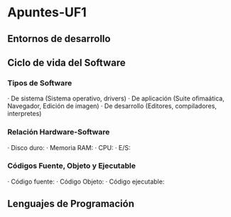 # Apuntes-UF1

## Entornos de desarrollo

## Ciclo de vida del Software
### Tipos de Software 
  · De sistema (Sistema operativo, drivers)
  · De aplicación (Suite ofimaática, Navegador, Edición de imagen)
  · De desarrollo (Editores, compiladores, interpretes)
### Relación Hardware-Software
  · Disco duro:
  · Memoria RAM:
  · CPU:
  · E/S:
### Códigos Fuente, Objeto y Ejecutable
· Código fuente:
· Código Objeto:
· Código ejecutable: 
## Lenguajes de Programación

